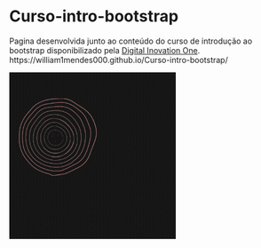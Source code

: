 # Curso-intro-bootstrap
<p>Pagina desenvolvida junto ao conteúdo do curso de introdução ao bootstrap disponibilizado pela <a  href="https://digitalinnovation.one/">Digital Inovation One</a>.</br>
https://william1mendes000.github.io/Curso-intro-bootstrap/
  
</p>
<img src="img/william.gif" alt="William" id="william" whith="300px" height="300px">
